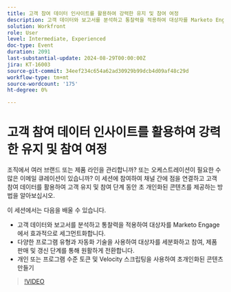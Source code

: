 ```yaml
---
title: 고객 참여 데이터 인사이트를 활용하여 강력한 유지 및 참여 여정
description: 고객 데이터와 보고서를 분석하고 통찰력을 적용하여 대상자를 Marketo Engage에서 효과적으로 세그먼트화합니다. 다양한 프로그램 유형과 자동화 기술을 사용하여 대상자를 세분화하고 참여, 제품 판매 및 갱신 단계를 통해 원활하게 전환합니다. 개인 또는 프로그램 수준 토큰 및 Velocity 스크립팅을 사용하여 초개인화된 콘텐츠 만들기 "
solution: Workfront
role: User
level: Intermediate, Experienced
doc-type: Event
duration: 2091
last-substantial-update: 2024-08-29T00:00:00Z
jira: KT-16003
source-git-commit: 34eef234c654a62ad30929b99dcb4d09af48c29d
workflow-type: tm+mt
source-wordcount: '175'
ht-degree: 0%

---
```



# 고객 참여 데이터 인사이트를 활용하여 강력한 유지 및 참여 여정

조직에서 여러 브랜드 또는 제품 라인을 관리합니까? 또는 오케스트레이션이 필요한 수많은 이메일 큐레이션이 있습니까? 이 세션에 참여하여 채널 간에 점을 연결하고 고객 참여 데이터를 활용하여 고객 유지 및 참여 단계 동안 초 개인화된 콘텐츠를 제공하는 방법을 알아보십시오.

이 세션에서는 다음을 배울 수 있습니다.

* 고객 데이터와 보고서를 분석하고 통찰력을 적용하여 대상자를 Marketo Engage에서 효과적으로 세그먼트화합니다.
* 다양한 프로그램 유형과 자동화 기술을 사용하여 대상자를 세분화하고 참여, 제품 판매 및 갱신 단계를 통해 원활하게 전환합니다.
* 개인 또는 프로그램 수준 토큰 및 Velocity 스크립팅을 사용하여 초개인화된 콘텐츠 만들기

>[!VIDEO](https://video.tv.adobe.com/v/3432946/?learn=on)
